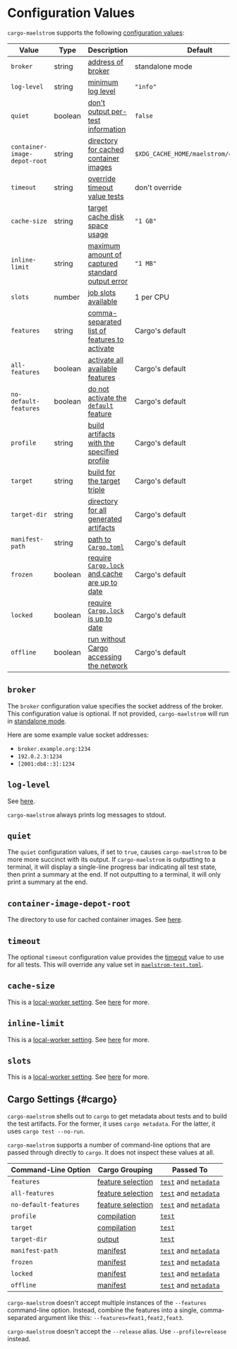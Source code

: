 # Configuration Values

`cargo-maelstrom` supports the following [configuration values](../config.md):

Value                                                                  | Type    | Description                                                          | Default
-----------------------------------------------------------------------|---------|----------------------------------------------------------------------|----------------
`broker`                                                               | string  | [address of broker](#broker)                                         | standalone mode
<span style="white-space: nowrap;">`log-level`</span>                  | string  | [minimum log level](#log-level)                                      | `"info"`
`quiet`                                                                | boolean | [don't output per-test information](#quiet)                          | `false`
<span style="white-space: nowrap;">`container-image-depot-root`</span> | string  | [directory for cached container images](#container-image-depot-root) | `$XDG_CACHE_HOME/maelstrom/containers`
`timeout`                                                              | string  | [override timeout value tests](#timeout)                             | don't override
<span style="white-space: nowrap;">`cache-size`</span>                 | string  | [target cache disk space usage](#cache-size)                         | `"1 GB"`
<span style="white-space: nowrap;">`inline-limit`</span>               | string  | [maximum amount of captured standard output error](#inline-limit)        | `"1 MB"`
`slots`                                                                | number  | [job slots available](#slots)                                        | 1 per CPU
`features`                                                             | string  | [comma-separated list of features to activate](#cargo)               | Cargo's default
<span style="white-space: nowrap;">`all-features`</span>               | boolean | [activate all available features](#cargo)                            | Cargo's default
<span style="white-space: nowrap;">`no-default-features`</span>        | boolean | [do not activate the `default` feature](#cargo)                      | Cargo's default
`profile`                                                              | string  | [build artifacts with the specified profile](#cargo)                 | Cargo's default
`target`                                                               | string  | [build for the target triple](#cargo)                                | Cargo's default
<span style="white-space: nowrap;">`target-dir`</span>                 | string  | [directory for all generated artifacts](#cargo)                      | Cargo's default
<span style="white-space: nowrap;">`manifest-path`</span>              | string  | [path to `Cargo.toml`](#cargo)                                       | Cargo's default
`frozen`                                                               | boolean | [require `Cargo.lock` and cache are up to date](#cargo)              | Cargo's default
`locked`                                                               | boolean | [require `Cargo.lock` is up to date](#cargo)                         | Cargo's default
`offline`                                                              | boolean | [run without Cargo accessing the network](#cargo)                    | Cargo's default

## `broker`

The `broker` configuration value specifies the socket address of the broker.
This configuration value is optional. If not provided, <span
style="white-space: nowrap;">`cargo-maelstrom`</span> will run in [standalone
mode](../local-worker.md).

Here are some example value socket addresses:
  - `broker.example.org:1234`
  - `192.0.2.3:1234`
  - `[2001:db8::3]:1234`

## <span style="white-space: nowrap;">`log-level`</span>

See [here](../common-config.md#log-level).

<span style="white-space: nowrap;">`cargo-maelstrom`</span> always prints log
messages to stdout.

## `quiet`

The `quiet` configuration values, if set to `true`, causes <span
style="white-space: nowrap;">`cargo-maelstrom`</span> to be more more succinct
with its output. If <span style="white-space: nowrap;">`cargo-maelstrom`</span>
is outputting to a terminal, it will display a single-line progress bar
indicating all test state, then print a summary at the end. If not outputting
to a terminal, it will only print a summary at the end.

## <span style="white-space: nowrap;">`container-image-depot-root`</span>

The directory to use for cached container images. See
[here](../container-images.md#container-image-depot-root).

## `timeout`

The optional `timeout` configuration value provides the
[timeout](../spec.md#timeout) value to use for all tests. This will override
any value set in [`maelstrom-test.toml`](spec/fields.md#timeout).

## <span style="white-space: nowrap;">`cache-size`</span>

This is a [local-worker setting](../local-worker.md). See
[here](../local-worker.md#cache-size) for more.

## <span style="white-space: nowrap;">`inline-limit`</span>

This is a [local-worker setting](../local-worker.md). See
[here](../local-worker.md#inline-limit) for more.

## `slots`

This is a [local-worker setting](../local-worker.md). See
[here](../local-worker.md#slots) for more.

## Cargo Settings {#cargo}

<span style="white-space: nowrap;">`cargo-maelstrom`</span> shells out to
`cargo` to get metadata about tests and to build the test artifacts. For the
former, it uses `cargo metadata`. For the latter, it uses `cargo test
--no-run`.

<span style="white-space: nowrap;">`cargo-maelstrom`</span> supports a number
of command-line options that are passed through directly to `cargo`. It does
not inspect these values at all.

Command-Line Option                                             | Cargo Grouping                                                                                  | Passed To
----------------------------------------------------------------|-------------------------------------------------------------------------------------------------|--------------------------------------------------------------------------------------------------------------------------------------------------
`features`                                                      | [feature selection](https://doc.rust-lang.org/cargo/commands/cargo-test.html#feature-selection) | [`test`](https://doc.rust-lang.org/cargo/commands/cargo-test.html) and [`metadata`](https://doc.rust-lang.org/cargo/commands/cargo-metadata.html)
<span style="white-space: nowrap;">`all-features`</span>        | [feature selection](https://doc.rust-lang.org/cargo/commands/cargo-test.html#feature-selection) | [`test`](https://doc.rust-lang.org/cargo/commands/cargo-test.html) and [`metadata`](https://doc.rust-lang.org/cargo/commands/cargo-metadata.html)
<span style="white-space: nowrap;">`no-default-features`</span> | [feature selection](https://doc.rust-lang.org/cargo/commands/cargo-test.html#feature-selection) | [`test`](https://doc.rust-lang.org/cargo/commands/cargo-test.html) and [`metadata`](https://doc.rust-lang.org/cargo/commands/cargo-metadata.html)
`profile`                                                       | [compilation](https://doc.rust-lang.org/cargo/commands/cargo-test.html#compilation-options)     | [`test`](https://doc.rust-lang.org/cargo/commands/cargo-test.html)
`target`                                                        | [compilation](https://doc.rust-lang.org/cargo/commands/cargo-test.html#compilation-options)     | [`test`](https://doc.rust-lang.org/cargo/commands/cargo-test.html)
<span style="white-space: nowrap;">`target-dir`</span>          | [output](https://doc.rust-lang.org/cargo/commands/cargo-test.html#output-options)               | [`test`](https://doc.rust-lang.org/cargo/commands/cargo-test.html)
<span style="white-space: nowrap;">`manifest-path`</span>       | [manifest](https://doc.rust-lang.org/cargo/commands/cargo-test.html#manifest-options)           | [`test`](https://doc.rust-lang.org/cargo/commands/cargo-test.html) and [`metadata`](https://doc.rust-lang.org/cargo/commands/cargo-metadata.html)
`frozen`                                                        | [manifest](https://doc.rust-lang.org/cargo/commands/cargo-test.html#manifest-options)           | [`test`](https://doc.rust-lang.org/cargo/commands/cargo-test.html) and [`metadata`](https://doc.rust-lang.org/cargo/commands/cargo-metadata.html)
`locked`                                                        | [manifest](https://doc.rust-lang.org/cargo/commands/cargo-test.html#manifest-options)           | [`test`](https://doc.rust-lang.org/cargo/commands/cargo-test.html) and [`metadata`](https://doc.rust-lang.org/cargo/commands/cargo-metadata.html)
`offline`                                                       | [manifest](https://doc.rust-lang.org/cargo/commands/cargo-test.html#manifest-options)           | [`test`](https://doc.rust-lang.org/cargo/commands/cargo-test.html) and [`metadata`](https://doc.rust-lang.org/cargo/commands/cargo-metadata.html)

<span style="white-space: nowrap;">`cargo-maelstrom`</span> doesn't accept
multiple instances of the `--features` command-line option. Instead, combine
the features into a single, comma-separated argument like this:
`--features=feat1,feat2,feat3`.

<span style="white-space: nowrap;">`cargo-maelstrom`</span> doesn't accept the
`--release` alias. Use `--profile=release` instead.
